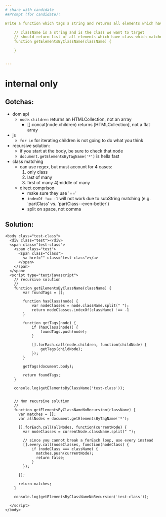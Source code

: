 ```yaml
---
# share with candidate
##Prompt (for candidate):

Write a function which tags a string and returns all elements which have a class which matches the string.

    // className is a string and is the class we want to target
    // should return list of all elements which have class which matches className
    function getElementsByClassName(className) {

    }


---
```


# internal only


## Gotchas:
- dom api
  - `node.children` returns an HTMLCollection, not an array
    - [].concat(node.children) returns [HTMLCollection], not a flat array
- js
  - `for in` for iterating children is not going to do what you think
- recursive solution:
  - if you start at the body, be sure to check that node
  - `document.getElementsByTagName('*')` is hella fast
- class matching
  - can use regex, but must account for 4 cases:
    1) only class
    2) last of many
    3) first of many
    4)middle of many
  - direct comprison
    - make sure they use '=='
    - `indexOf !== -1` will not work due to subString matching (e.g. 'partClass' vs. 'partClass--even-better')
    - split on space, not comma


## Solution:
    <body class="test-class">
      <div class="test"></div>
      <span class="test-class">
        <span class="test">
          <span class="class">
            <a href="" class="test-class"></a>
          </span>
        </span>
      </span>
      <script type="text/javascript">
        // recursive solution
        //
        function getElementsByClassName(className) {
            var foundTags = [];
           
            function hasClass(node) {
                var nodeClasses = node.className.split(" ");        
                return nodeClasses.indexOf(className) !== -1
            }
            
            function getTags(node) {
                if (hasClass(node)) {
                    foundTags.push(node);
                }
               
                [].forEach.call(node.children, function(childNode) {
                    getTags(childNode);
                });
            }
        
            getTags(document.body);
            
            return foundTags;
        }

        console.log(getElementsByClassName('test-class'));


        // Non recursive solution
        //
        function getElementsByClassNameNoRecursion(className) {
          var matches = [];
          var allNodes = document.getElementsByTagName('*');

          [].forEach.call(allNodes, function(currentNode) {
            var nodeClasses = currentNode.className.split(" ");

            // since you cannot break a forEach loop, use every instead
            [].every.call(nodeClasses, function(nodeClass) {
                if (nodeClass === className) {
                  matches.push(currentNode);
                  return false;
                }
            });

          });

          return matches;
        }

        console.log(getElementsByClassNameNoRecursion('test-class'));

      </script>
    </body>



